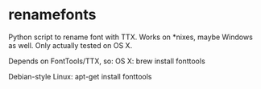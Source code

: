 # renamefonts
Python script to rename font with TTX. Works on *nixes, maybe Windows as well.
Only actually tested on OS X.

Depends on FontTools/TTX, so:
OS X:
brew install fonttools

Debian-style Linux:
apt-get install fonttools
